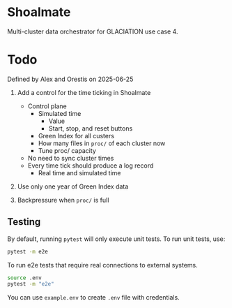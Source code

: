 # Shoalmate

Multi-cluster data orchestrator for GLACIATION use case 4.

# Todo
Defined by Alex and Orestis  on 2025-06-25
1. Add a control for the time ticking in Shoalmate
   - Control plane
     - Simulated time
       - Value
       - Start, stop, and reset buttons
     - Green Index for all custers
     - How many files in `proc/` of each cluster now
     - Tune proc/ capacity
   - No need to sync cluster times
   - Every time tick should produce a log record
     - Real time and simulated time

2. Use only one year of Green Index data
3. Backpressure when `proc/` is full


## Testing

By default, running `pytest` will only execute unit tests. To run unit tests, use:

```bash
pytest -m e2e
```

To run e2e tests that require real connections to external systems.

```bash
source .env
pytest -m "e2e"
```

You can use `example.env` to create `.env` file with credentials.
